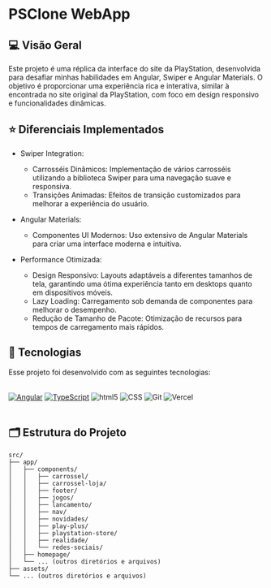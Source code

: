 # PSClone WebApp

## 💻 Visão Geral
Este projeto é uma réplica da interface do site da PlayStation, desenvolvida para desafiar minhas habilidades em Angular, Swiper e Angular Materials. O objetivo é proporcionar uma experiência rica e interativa, similar à encontrada no site original da PlayStation, com foco em design responsivo e funcionalidades dinâmicas.

## ⭐ Diferenciais Implementados

- Swiper Integration:

  - Carrosséis Dinâmicos: Implementação de vários carrosséis utilizando a biblioteca Swiper para uma navegação suave e responsiva.
  - Transições Animadas: Efeitos de transição customizados para melhorar a experiência do usuário.
    
- Angular Materials:

  - Componentes UI Modernos: Uso extensivo de Angular Materials para criar uma interface moderna e intuitiva.

- Performance Otimizada:
  - Design Responsivo: Layouts adaptáveis a diferentes tamanhos de tela, garantindo uma ótima experiência tanto em desktops quanto em dispositivos móveis.
  - Lazy Loading: Carregamento sob demanda de componentes para melhorar o desempenho.
  - Redução de Tamanho de Pacote: Otimização de recursos para tempos de carregamento mais rápidos.

## 🚀 Tecnologias
Esse projeto foi desenvolvido com as seguintes tecnologias:

<div style="diplay: inline_block"><br/>
<a href="#"><img align="center" alt="Angular" src="https://img.shields.io/badge/Angular-DD0031?style=for-the-badge&logo=angular&logoColor=white"/></a>
<a href="#"><img align="center" alt="TypeScript" src="https://img.shields.io/badge/TypeScript-007ACC?style=for-the-badge&logo=typescript&logoColor=white"/></a>
<img align="center" alt="html5" src="https://img.shields.io/badge/HTML5-E34F26?style=for-the-badge&logo=html5&logoColor=white" />
<img align="center" alt="CSS" src="https://img.shields.io/badge/CSS3-1572B6?style=for-the-badge&logo=css3&logoColor=white" />
<img align="center" alt="Git" src="https://img.shields.io/badge/git-%23F05033.svg?style=for-the-badge&logo=git&logoColor=white"/>
<img align="center" alt="Vercel" src="https://img.shields.io/badge/vercel-%23000000.svg?style=for-the-badge&logo=vercel&logoColor=white"/>

</div><br/>

## 🗂️ Estrutura do Projeto
```
src/
├── app/
│   ├── components/
│   │   ├── carrossel/
│   │   ├── carrossel-loja/
│   │   ├── footer/
│   │   ├── jogos/
│   │   ├── lancamento/
│   │   ├── nav/
│   │   ├── novidades/
│   │   ├── play-plus/
│   │   ├── playstation-store/
│   │   ├── realidade/
│   │   └── redes-sociais/
│   ├── homepage/
│   └── ... (outros diretórios e arquivos)
├── assets/
└── ... (outros diretórios e arquivos)
```





